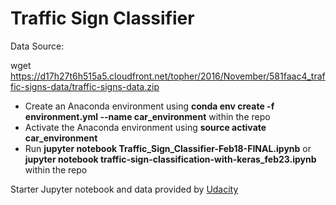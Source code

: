 # Traffic Sign Classifier

Data Source:

wget https://d17h27t6h515a5.cloudfront.net/topher/2016/November/581faac4_traffic-signs-data/traffic-signs-data.zip

* Create an Anaconda environment using **conda env create -f environment.yml --name car_environment** within the repo
* Activate the Anaconda environment using **source activate car_environment**
* Run **jupyter notebook Traffic_Sign_Classifier-Feb18-FINAL.ipynb** or **jupyter notebook traffic-sign-classification-with-keras_feb23.ipynb** within the repo

Starter Jupyter notebook and data provided by [Udacity](https://github.com/udacity/CarND-Traffic-Sign-Classifier-Project) 
